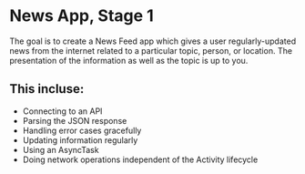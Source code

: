 # News App, Stage 1

The goal is to create a News Feed app which gives a user regularly-updated news from the internet related to a particular topic, person, or location. The presentation of the information as well as the topic is up to you.

## This incluse:

* Connecting to an API
* Parsing the JSON response
* Handling error cases gracefully
* Updating information regularly
* Using an AsyncTask
* Doing network operations independent of the Activity lifecycle